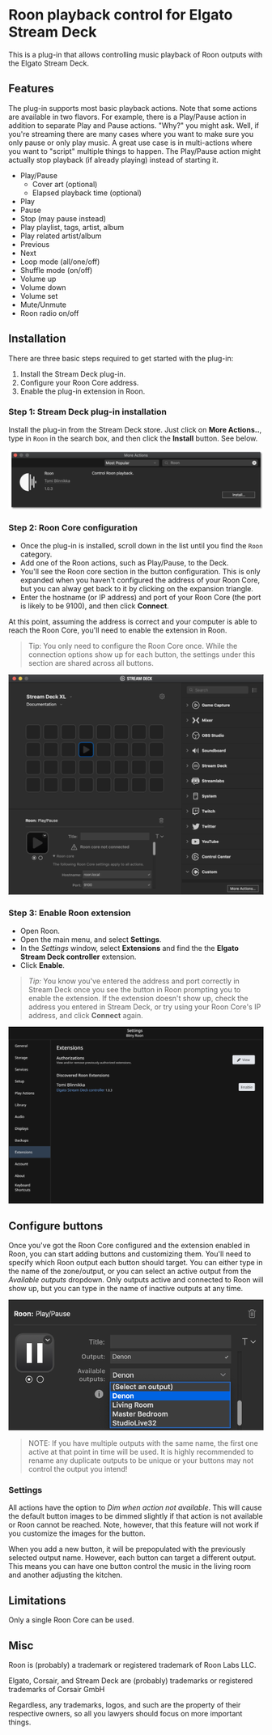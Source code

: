 # Roon playback control for Elgato Stream Deck
This is a plug-in that allows controlling music playback of Roon outputs with the Elgato Stream Deck.

## Features
The plug-in supports most basic playback actions. Note that some actions are available in two flavors. For example, there is a Play/Pause action in addition to separate Play and Pause actions. "Why?" you might ask. Well, if you're streaming there are many cases where you want to make sure you only pause or only play music. A great use case is in multi-actions where you want to "script" multiple things to happen. The Play/Pause action might actually stop playback (if already playing) instead of starting it.

- Play/Pause
  - Cover art (optional)
  - Elapsed playback time (optional)
- Play
- Pause
- Stop (may pause instead)
- Play playlist, tags, artist, album
- Play related artist/album
- Previous
- Next
- Loop mode (all/one/off)
- Shuffle mode (on/off)
- Volume up
- Volume down
- Volume set
- Mute/Unmute
- Roon radio on/off

## Installation
There are three basic steps required to get started with the plug-in:
1. Install the Stream Deck plug-in.
2. Configure your Roon Core address.
3. Enable the plug-in extension in Roon.

### Step 1: Stream Deck plug-in installation
Install the plug-in from the Stream Deck store. Just click on **More Actions..**, type in `Roon` in the search box, and then click the **Install** button. See below.

![Search and install](images/search-install.png)

### Step 2: Roon Core configuration
- Once the plug-in is installed, scroll down in the list until you find the `Roon` category.
- Add one of the Roon actions, such as Play/Pause, to the Deck.
- You'll see the Roon core section in the button configuration. This is only expanded when you haven't configured the address of your Roon Core, but you can alway get back to it by clicking on the expansion triangle.
- Enter the hostname (or IP address) and port of your Roon Core (the port is likely to be 9100), and then click **Connect**.

At this point, assuming the address is correct and your computer is able to reach the Roon Core, you'll need to enable the extension in Roon.

> Tip: You only need to configure the Roon Core once. While the connection options show up for each button, the settings under this section are shared across all buttons.

![Configure Roon Core](images/configure-roon-core.png)

### Step 3: Enable Roon extension
- Open Roon.
- Open the main menu, and select **Settings**.
- In the _Settings_ window, select **Extensions** and find the the **Elgato Stream Deck controller** extension.
- Click **Enable**.

> _Tip:_ You know you've entered the address and port correctly in Stream Deck once you see the button in Roon prompting you to enable the extension. If the extension doesn't show up, check the address you entered in Stream Deck, or try using your Roon Core's IP address, and click **Connect** again.

![Enable Roon extension](images/enable-roon-extension.png)

## Configure buttons
Once you've got the Roon Core configured and the extension enabled in Roon, you can start adding buttons and customizing them. You'll need to specify which Roon output each button should target. You can either type in the name of the zone/output, or you can select an active output from the _Available outputs_ dropdown. Only outputs active and connected to Roon will show up, but you can type in the name of inactive outputs at any time.

![Output selection](images/output-selection.png)

> NOTE: If you have multiple outputs with the same name, the first one active at that point in time will be used. It is highly recommended to rename any duplicate outputs to be unique or your buttons may not control the output you intend!

### Settings
All actions have the option to _Dim when action not available_. This will cause the default button images to be dimmed slightly if that action is not available or Roon cannot be reached. Note, however, that this feature will not work if you customize the images for the button.

When you add a new button, it will be prepopulated with the previously selected output name. However, each button can target a different output. This means you can have one button control the music in the living room and another adjusting the kitchen.

## Limitations
Only a single Roon Core can be used.

## Misc
Roon is (probably) a trademark or registered trademark of Roon Labs LLC.

Elgato, Corsair, and Stream Deck are (probably) trademarks or registered trademarks of Corsair GmbH

Regardless, any trademarks, logos, and such are the property of their respective owners, so all you lawyers should focus on more important things.

